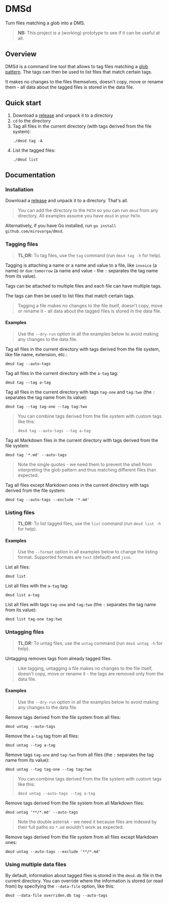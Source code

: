 # DMSd

Turn files matching a glob into a DMS.

> **NB:** This project is a (working) prototype to see if it can be useful at
> all.

## Overview

DMSd is a command line tool that allows to tag files matching
a [glob pattern](https://en.wikipedia.org/wiki/Glob_(programming)).
The tags can then be used to list files that match certain tags.

It makes no changes to the files themselves, doesn't copy, move or rename them -
all data about the tagged files is stored in the data file.

## Quick start

1. Download a [release](https://github.com/mirovarga/dmsd/releases) and unpack
   it to a directory
2. `cd` to the directory
3. Tag all files in the current directory (with tags derived from the file system):
   ```
   ./dmsd tag -A
   ```
4. List the tagged files:
   ```
   ./dmsd list
   ```

## Documentation

### Installation

Download a [release](https://github.com/mirovarga/dmsd/releases) and unpack
it to a directory. That's all.

> You can add the directory to the `PATH` so you can run `dmsd` from any
> directory. All examples assume you have `dmsd` in your `PATH`.

Alternatively, if you have Go installed, run
`go install github.com/mirovarga/dmsd`.

### Tagging files

> **TL;DR:** To tag files, use the `tag` command (run `dmsd tag -h` for help).

Tagging is attaching a name or a name and value to a file, like `invoice`
(a name) or `due:tomorrow` (a name and value - the `:` separates the tag name
from its value).

Tags can be attached to multiple files and each file can have multiple tags.

The tags can then be used to list files that match certain tags.

> Tagging a file makes no changes to the file itself, doesn't copy, move or
> rename it - all data about the tagged files is stored in the data file.

#### Examples

> Use the `--dry-run` option in all the examples below to avoid making any
> changes to the data file.

Tag all files in the current directory with tags derived from the file system,
like file name, extension, etc.:
```
dmsd tag --auto-tags
```

Tag all files in the current directory with the `a-tag` tag:
```
dmsd tag --tag a-tag
```

Tag all files in the current directory with tags `tag-one` and `tag:two`
(the `:` separates the tag name from its value):
```
dmsd tag --tag tag-one --tag tag:two
```
> You can combine tags derived from the file system with custom tags like this:
>
> `dmsd tag --auto-tags --tag a-tag`

Tag all Markdown files in the current directory with tags derived from the file
system:
```
dmsd tag '*.md' --auto-tags
```
> Note the single quotes - we need them to prevent the shell from interpreting
> the glob pattern and thus matching different files than expected.

Tag all files except Markdown ones in the current directory with tags derived
from the file system:
```
dmsd tag --auto-tags --exclude '*.md'
```

### Listing files

> **TL;DR:** To list tagged files, use the `list` command (run `dmsd list -h`
> for help).

#### Examples

> Use the `--format` option in all examples below to change the listing format.
> Supported formats are `text` (default) and `json`.

List all files:
```
dmsd list
```

List all files with the `a-tag` tag:
```
dmsd list a-tag
```

List all files with tags `tag-one` and `tag:two` (the `:` separates the tag name
from its value):
```
dmsd list tag-one tag:two
```

### Untagging files

> **TL;DR:** To untag files, use the `untag` command (run `dmsd untag -h` for
> help).

Untagging removes tags from already tagged files.

> Like tagging, untagging a file makes no changes to the file itself, doesn't
> copy, move or rename it - the tags are removed only from the data file.

#### Examples

> Use the `--dry-run` option in all the examples below to avoid making any
> changes to the data file.

Remove tags derived from the file system from all files:
```
dmsd untag --auto-tags
```

Remove the `a-tag` tag from all files:
```
dmsd untag --tag a-tag
```

Remove tags `tag-one` and `tag:two` from all files (the `:` separates the tag
name from its value):
```
dmsd untag --tag tag-one --tag tag:two
```
> You can combine tags derived from the file system with custom tags like this:
>
> `dmsd untag --auto-tags --tag a-tag`

Remove tags derived from the file system from all Markdown files:
```
dmsd untag '**/*.md' --auto-tags
```
> Note the double asterisk - we need it because files are indexed by their full
> paths so `*.md` wouldn't work as expected.

Remove tags derived from the file system from all files except Markdown ones:
```
dmsd untag --auto-tags --exclude '**/*.md'
```

### Using multiple data files

By default, information about tagged files is stored in the `dmsd.db` file in 
the current directory. You can override where the information is stored (or read
from) by specifying the `--data-file` option, like this:

```
dmsd --data-file overriden.db tag --auto-tags
```
